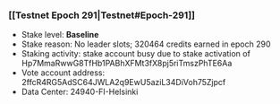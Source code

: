 ### [[Testnet Epoch 291|Testnet#Epoch-291]]
* Stake level: **Baseline**
* Stake reason: No leader slots; 320464 credits earned in epoch 290
* Staking activity: stake account busy due to stake activation of Hp7MmaRwwG8TfHb1PABhXFMt3fX8pj5riTmszPhTE6Aa
* Vote account address: 2ffcR4RG5AdSC64JWLA2q9EwU5aziL34DiVoh75Zjpcf
* Data Center: 24940-FI-Helsinki